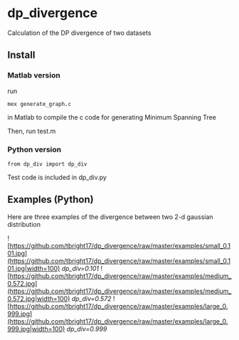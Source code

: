 # dp_divergence
Calculation of the DP divergence of two datasets

## Install

### Matlab version
run
```
mex generate_graph.c
```
in Matlab to compile the c code for generating Minimum Spanning Tree

Then, run test.m

### Python version
```
from dp_div import dp_div
```
Test code is included in dp_div.py

## Examples (Python)
Here are three examples of the divergence between two 2-d gaussian distribution

![https://github.com/tbright17/dp_divergence/raw/master/examples/small_0.101.jpg](https://github.com/tbright17/dp_divergence/raw/master/examples/small_0.101.jpg|width=100)
*dp_div=0.101*
![https://github.com/tbright17/dp_divergence/raw/master/examples/medium_0.572.jpg](https://github.com/tbright17/dp_divergence/raw/master/examples/medium_0.572.jpg|width=100)
*dp_div=0.572*
![https://github.com/tbright17/dp_divergence/raw/master/examples/large_0.999.jpg](https://github.com/tbright17/dp_divergence/raw/master/examples/large_0.999.jpg|width=100)
*dp_div=0.999*
